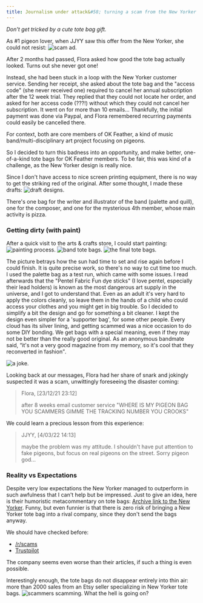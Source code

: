 ```yaml
---
title: Journalism under attack&#58; turning a scam from the New Yorker into a DIY opportunity
---
```


_Don't get tricked by a cute tote bag gift._

As #1 pigeon lover, when JJYY saw this offer from the New Yorker, she could not resist:
<img src="/assets/img/totes/ad.webp" alt="scam ad." class="w30"/>

After 2 months had passed, Flora asked how good the tote bag actually looked.
Turns out she never got one!

Instead, she had been stuck in a loop with the New Yorker customer service.
Sending her receipt, she asked about the tote bag and the "access code" (she never received one) required to cancel her annual subscription after the 12 week trial.
They replied that they could not locate her order, and asked for her access code (???!) without which they could not cancel her subscription. It went on for more than 10 emails... Thankfully, the initial payment was done via Paypal, and Flora remembered recurring payments could easily be cancelled there.

For context, both are core members of OK Feather, a kind of music band/multi-disciplinary art project focusing on pigeons.

So I decided to turn this badness into an opportunity, and make better, one-of-a-kind tote bags for OK Feather members. 
To be fair, this was kind of a challenge, as the New Yorker design is really nice.

Since I don't have access to nice screen printing equipment, there is no way to get the striking red of the original.
After some thought, I made these drafts:
<img src="/assets/img/totes/draft.webp" alt="draft designs." class="w50"/>

There's one bag for the writer and illustrator of the band (palette and quill), one for the composer, and one for the mysterious 4th member, whose main activity is pizza.

### Getting dirty (with paint)

After a quick visit to the arts & crafts store, I could start painting:
<img src="/assets/img/totes/process.webp" alt="painting process."/>
<img src="/assets/img/totes/bandbags.webp" alt="band tote bags."/>
<img src="/assets/img/totes/final.webp" alt="the final tote bags."/>

The picture betrays how the sun had time to set and rise again before I could finish.
It is quite precise work, so there's no way to cut time too much.
I used the palette bag as a test run, which came with some issues.
I read afterwards that the "Pentel Fabric Fun dye sticks" (I love pentel, especially their lead holders) is known as the most dangerous art supply in the universe, and I got to understand that.
Even as an adult it's very hard to apply the colors cleanly, so leave them in the hands of a child who could access your clothes and you might get in big trouble. 
So I decided to simplify a bit the design and go for something a bit cleaner.
I kept the design even simpler for a 'supporter bag', for some other people. 
Every cloud has its silver lining, and getting scammed was a nice occasion to do some DIY bonding.
We get bags with a special meaning, even if they may not be better than the really good original. As an anonymous bandmate said, <q>it's not a very good magazine from my memory, so it's cool that they reconverted in fashion</q>.

<img src="/assets/img/totes/telegram.webp" alt="a joke." class="w80"/>

Looking back at our messages, Flora had her share of snark and jokingly suspected it was a scam, unwittingly foreseeing the disaster coming:
<blockquote>
Flora, [23/12/21 23:12]
<p>after 8 weeks email customer service "WHERE IS MY PIGEON BAG YOU SCAMMERS GIMME THE TRACKING NUMBER YOU CROOKS"
</p>
</blockquote>
We could learn a precious lesson from this experience:
<blockquote>
JJYY, [4/03/22 14:13]
<p>maybe the problem was my attitude. I shouldn't have put attention to fake pigeons, but focus on real pigeons on the street. Sorry pigeon god...
</p>
</blockquote>

### Reality vs Expectations
Despite very low expectations the New Yorker managed to outperform in such awfulness that I can't help but be impressed.
Just to give an idea, here is their humoristic metacommentary on tote bags:
[Archive link to the New Yorker](https://web.archive.org/web/20220329045820/https://www.newyorker.com/humor/daily-shouts/tote-bag-culture-etiquette).
Funny, but even funnier is that there is zero risk of bringing a New Yorker tote bag into a rival company, since they don't send the bags anyway.

We should have checked before:
- [/r/scams](https://www.reddit.com/r/Scams/comments/lu9kx6/the_new_yorker_subscription_issue/)
- [Trustpilot](https://www.trustpilot.com/review/newyorker.com)

The company seems even worse than their articles, if such a thing is even possible.

Interestingly enough, the tote bags do not disappear entirely into thin air: more than 2000 sales from an Etsy seller specializing in New Yorker tote bags.
<img src="/assets/img/totes/scamNY.webp" alt="scammers scamming."/>
What the hell is going on?

